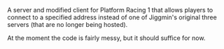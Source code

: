 A server and modified client for Platform Racing 1 that allows players to connect to a specified address instead of one of Jiggmin's original three servers (that are no longer being hosted).

At the moment the code is fairly messy, but it should suffice for now.